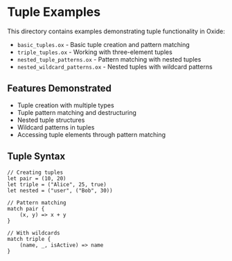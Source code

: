 # Tuple Examples

This directory contains examples demonstrating tuple functionality in Oxide:

- `basic_tuples.ox` - Basic tuple creation and pattern matching
- `triple_tuples.ox` - Working with three-element tuples
- `nested_tuple_patterns.ox` - Pattern matching with nested tuples
- `nested_wildcard_patterns.ox` - Nested tuples with wildcard patterns

## Features Demonstrated

- Tuple creation with multiple types
- Tuple pattern matching and destructuring
- Nested tuple structures
- Wildcard patterns in tuples
- Accessing tuple elements through pattern matching

## Tuple Syntax

```oxide
// Creating tuples
let pair = (10, 20)
let triple = ("Alice", 25, true)
let nested = ("user", ("Bob", 30))

// Pattern matching
match pair {
    (x, y) => x + y
}

// With wildcards
match triple {
    (name, _, isActive) => name
}
```
